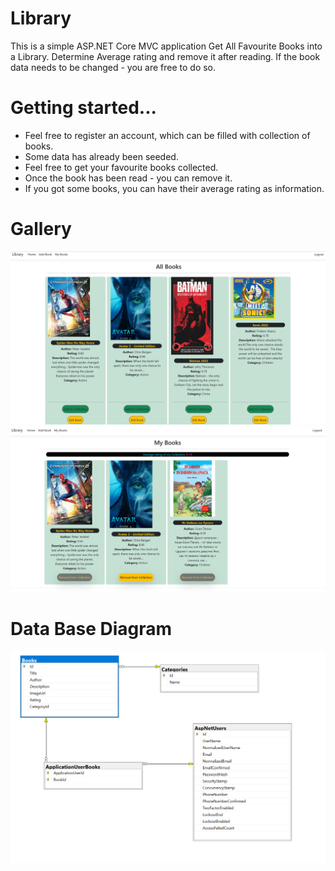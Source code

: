 # Library
This is a simple ASP.NET Core MVC application
Get All Favourite Books into a Library. Determine Average rating and remove it after reading.
If the book data needs to be changed - you are free to do so.

# Getting started...
- Feel free to register an account, which can be filled with collection of books.
- Some data has already been seeded.
- Feel free to get your favourite books collected.
- Once the book has been read - you can remove it.
- If you got some books, you can have their average rating as information.

# Gallery
![title](diagram/All.png)
![title](diagram/gallery.png)

# Data Base Diagram
![title](diagram/Library.png)
